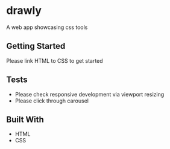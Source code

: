 # drawly
A web app showcasing css tools

## Getting Started

Please link HTML to CSS to get started

## Tests

- Please check responsive development via viewport resizing
- Please click through carousel

## Built With

- HTML
- CSS
